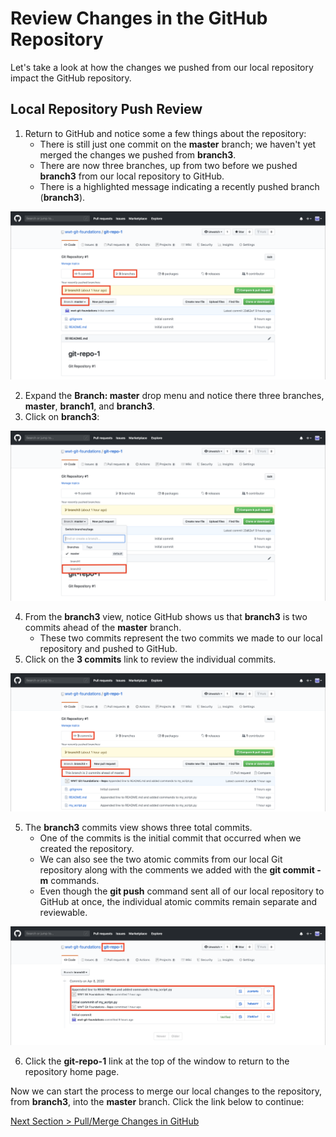 # Review Changes in the GitHub Repository

Let's take a look at how the changes we pushed from our local repository impact the GitHub repository.

## **Local Repository Push Review**

1. Return to GitHub and notice some a few things about the repository:
   - There is still just one commit on the **master** branch; we haven't yet merged the changes we pushed from **branch3**.
   - There are now three branches, up from two before we pushed **branch3** from our local repository to GitHub.
   - There is a highlighted message indicating a recently pushed branch (**branch3**).

![github-repo-push-review](../images/github-repo-push-review.png)

2. Expand the **Branch: master** drop menu and notice there three branches, **master**, **branch1**, and **branch3**.
3. Click on **branch3**:

![github-repo-push-branch-list](../images/github-repo-push-branch-list.png)

4. From the **branch3** view, notice GitHub shows us that **branch3** is two commits ahead of the **master** branch.
   - These two commits represent the two commits we made to our local repository and pushed to GitHub.
5. Click on the **3 commits** link to review the individual commits.

![github-repo-branch3-review](../images/github-repo-branch3-review.png)

5. The **branch3** commits view shows three total commits.
   - One of the commits is the initial commit that occurred when we created the repository.
   - We can also see the two atomic commits from our local Git repository along with the comments we added with the **git commit -m** commands.
   - Even though the **git push** command sent all of our local repository to GitHub at once, the individual atomic commits remain separate and reviewable.

![github-repo-branch3-commits](../images/github-repo-branch3-commits.png)

6. Click the **git-repo-1** link at the top of the window to return to the repository home page.

Now we can start the process to merge our local changes to the repository, from **branch3**, into the **master** branch. Click the link below to continue:

[Next Section > Pull/Merge Changes in GitHub](section_11.md "Pull/Merge Changes in GitHub")
